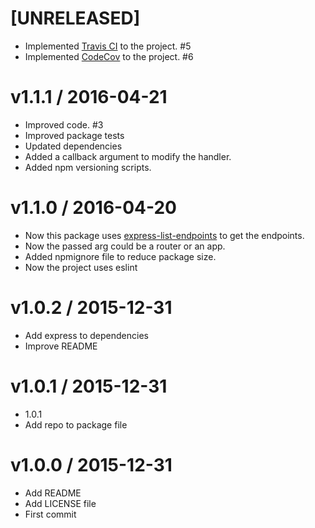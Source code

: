 # [UNRELEASED]

  * Implemented [Travis CI](https://travis-ci.org/) to the project. #5
  * Implemented [CodeCov](http://http://codecov.io/) to the project. #6

# v1.1.1 / 2016-04-21

  * Improved code. #3
  * Improved package tests
  * Updated dependencies
  * Added a callback argument to modify the handler.
  * Added npm versioning scripts.

# v1.1.0 / 2016-04-20

  * Now this package uses [express-list-endpoints](https://github.com/AlbertoFdzM/express-list-endpoints) to get the endpoints.
  * Now the passed arg could be a router or an app.
  * Added npmignore file to reduce package size.
  * Now the project uses eslint

# v1.0.2 / 2015-12-31

  * Add express to dependencies
  * Improve README

# v1.0.1 / 2015-12-31

  * 1.0.1
  * Add repo to package file

# v1.0.0 / 2015-12-31

  * Add README
  * Add LICENSE file
  * First commit
